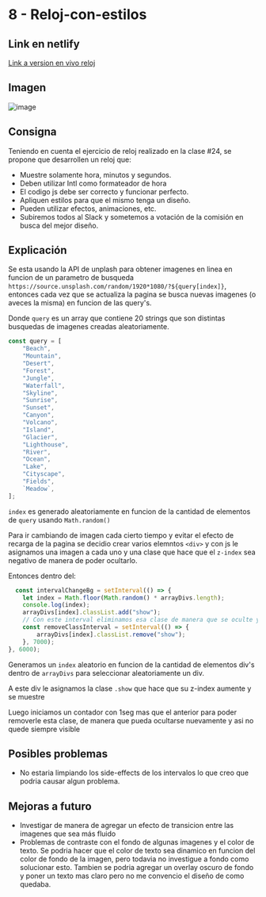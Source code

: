 # 8 - Reloj-con-estilos

## Link en netlify

[Link a version en vivo reloj](https://relojchill.netlify.app/)

## Imagen

![image](https://user-images.githubusercontent.com/31823835/234052513-ad6bde77-0fd2-4fff-a189-214edcdc699b.png)

## Consigna

Teniendo en cuenta el ejercicio de reloj realizado en la clase #24, se propone que desarrollen un reloj que:

- Muestre solamente hora, minutos y segundos.
- Deben utilizar Intl como formateador de hora
- El codigo js debe ser correcto y funcionar perfecto.
- Apliquen estilos para que el mismo tenga un diseño.
- Pueden utilizar efectos, animaciones, etc.
- Subiremos todos al Slack y sometemos a votación de la comisión en busca del mejor diseño.

## Explicación

Se esta usando la API de unplash para obtener imagenes en linea en funcion de un parametro de busqueda
``https://source.unsplash.com/random/1920*1080/?${query[index]}``, entonces cada vez que se actualiza la pagina se busca nuevas imagenes (o aveces la misma) en funcion de las query's.

Donde ``query`` es un array que contiene 20 strings que son distintas busquedas de imagenes creadas aleatoriamente.

```javascript
const query = [
	"Beach",
	"Mountain",
	"Desert",
	"Forest",
	"Jungle",
	"Waterfall",
	"Skyline",
	"Sunrise",
	"Sunset",
	"Canyon",
	"Volcano",
	"Island",
	"Glacier",
	"Lighthouse",
	"River",
	"Ocean",
	"Lake",
	"Cityscape",
	"Fields",
	`Meadow`,
];
```

``index`` es generado aleatoriamente en funcion de la cantidad de elementos de ``query`` usando ``Math.random()``

Para ir cambiando de imagen cada cierto tiempo y evitar el efecto de recarga de la pagina se decidio crear varios elemntos ``<div>`` y con js le asignamos una imagen a cada uno y una clase que hace que el ``z-index`` sea negativo de manera de poder ocultarlo.

Entonces dentro del:
```javascript
  const intervalChangeBg = setInterval(() => {
	let index = Math.floor(Math.random() * arrayDivs.length);
	console.log(index);
	arrayDivs[index].classList.add("show");
	// Con este interval eliminamos esa clase de manera que se oculte y otro div pueda mostrarse
	const removeClassInterval = setInterval(() => {
		arrayDivs[index].classList.remove("show");
	}, 7000);
}, 6000);

```

Generamos un  ``index`` aleatorio en funcion de la cantidad de elementos div's dentro de  ``arrayDivs`` para seleccionar aleatoriamente un div.

A este div le asignamos la clase ``.show`` que hace que su z-index aumente y se muestre

Luego iniciamos un contador con 1seg mas que el anterior para poder removerle esta clase, de manera que pueda ocultarse nuevamente y asi no quede siempre visible

## Posibles problemas

 - No estaria limpiando los side-effects de los intervalos lo que creo que podria causar algun problema.

## Mejoras a futuro

 - Investigar de manera de agregar un efecto de transicion entre las imagenes que sea más fluido
 - Problemas de contraste con el fondo de algunas imagenes y el color de texto. Se podria hacer que el color de texto sea dinamico en funcion del color de fondo de la imagen, pero todavia no investigue a fondo como solucionar esto. Tambien se podria agregar un overlay oscuro de fondo y poner un texto mas claro pero no me convencio el diseño de como quedaba.
